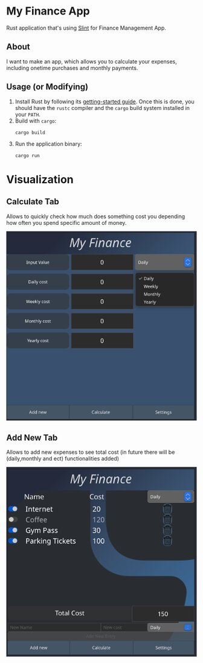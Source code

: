 # My Finance App

Rust application that's using [Slint](https://slint.rs/) for Finance Management App.

## About

I want to make an app, which allows you to calculate your expenses, including onetime purchases and monthly payments. 

## Usage (or Modifying)

1. Install Rust by following its [getting-started guide](https://www.rust-lang.org/learn/get-started).
   Once this is done, you should have the `rustc` compiler and the `cargo` build system installed in your `PATH`. 
2. Build with `cargo`:
    ```
    cargo build
    ```
3. Run the application binary:
    ```
    cargo run
    ```


# Visualization

## Calculate Tab
Allows to quickly check how much does something cost you depending how often you spend specific amount of money.

![alt text](images/Calculate_ui.png)

## Add New Tab
Allows to add new expenses to see total cost (in future there will be (daily,monthly and ect) functionalities added)

![add new](images/addnew_ui.png)